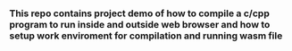 
### This repo contains project demo of how to compile a c/cpp program to run inside and outside web browser and how to setup work enviroment for compilation and running wasm file

